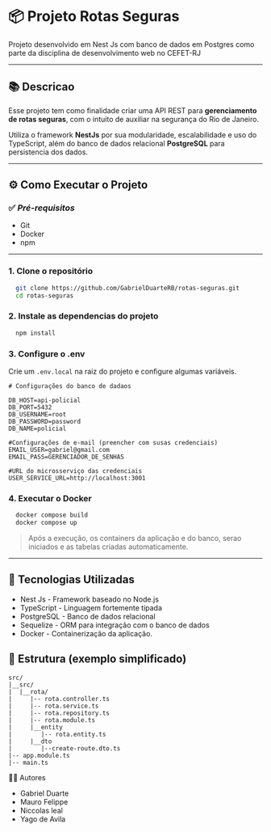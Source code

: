 # 📦 Projeto Rotas Seguras

Projeto desenvolvido em Nest Js com banco de dados em Postgres como parte da disciplina de desenvolvimento web no CEFET-RJ 

---

## 📚 Descricao

Esse projeto tem como finalidade criar uma API REST para **gerenciamento de rotas seguras**, com o intuito de auxiliar na segurança do Rio de Janeiro.

Utiliza o framework **NestJs** por sua modularidade, escalabilidade e uso do TypeScript, além do banco de dados relacional **PostgreSQL** para persistencia dos dados.

---

## ⚙️ Como Executar o Projeto

### ✅ *Pré-requisitos*
- Git
- Docker
- npm

---

### 1. Clone o repositório

```bash
  git clone https://github.com/GabrielDuarteRB/rotas-seguras.git
  cd rotas-seguras
```

### 2. Instale as dependencias do projeto

```bash
  npm install
```

### 3. Configure o .env

Crie um `.env.local` na raiz do projeto e configure algumas variáveis.

```env
# Configurações do banco de dadaos

DB_HOST=api-policial
DB_PORT=5432
DB_USERNAME=root
DB_PASSWORD=password
DB_NAME=policial

#Configurações de e-mail (preencher com susas credenciais)
EMAIL_USER=gabriel@gmail.com
EMAIL_PASS=GERENCIADOR_DE_SENHAS

#URL do microsserviço das credenciais
USER_SERVICE_URL=http://localhost:3001
```

### 4. Executar o Docker

```bash
  docker compose build
  docker compose up
```

> Após a execução, os containers da aplicação e do banco, serao iniciados e as tabelas criadas automaticamente.

---

## 🚀 Tecnologias Utilizadas
- Nest Js - Framework baseado no Node.js
- TypeScript - Linguagem fortemente tipada
- PostgreSQL - Banco de dados relacional
- Sequelize - ORM para integração com o banco de dados
- Docker - Containerização da aplicação.

## 📁 Estrutura (exemplo simplificado)

```
src/
|__src/
|  |__rota/
|     |-- rota.controller.ts
|     |-- rota.service.ts
|     |-- rota.repository.ts
|     |-- rota.module.ts
|     |__entity
|        |-- rota.entity.ts
|     |__dto
|        |--create-route.dto.ts
|-- app.module.ts
|-- main.ts
```

👨‍💻 Autores

- Gabriel Duarte
- Mauro Felippe
- Niccolas leal
- Yago de Avila
